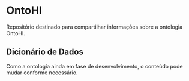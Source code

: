 # OntoHI
Repositório destinado para compartilhar informações sobre a ontologia OntoHI.
## Dicionário de Dados
Como a ontologia ainda em fase de desenvolvimento, o conteúdo pode mudar conforme necessário.
